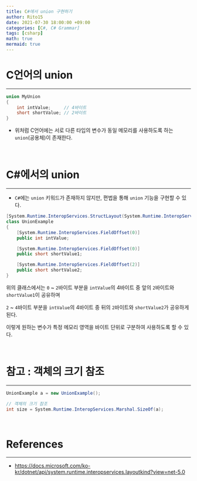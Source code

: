 ```yaml
---
title: C#에서 union 구현하기
author: Rito15
date: 2021-07-30 18:00:00 +09:00
categories: [C#, C# Grammar]
tags: [csharp]
math: true
mermaid: true
---
```


# C언어의 union
---

```c
union MyUnion
{
    int intValue;     // 4바이트
    short shortValue; // 2바이트
}
```

- 위처럼 C언어에는 서로 다른 타입의 변수가 동일 메모리를 사용하도록 하는 `union`(공용체)이 존재한다.

<br>

# C#에서의 union
---

- `C#`에는 `union` 키워드가 존재하지 않지만, 편법을 통해 `union` 기능을 구현할 수 있다.

```cs
[System.Runtime.InteropServices.StructLayout(System.Runtime.InteropServices.LayoutKind.Explicit)]
class UnionExample
{
    [System.Runtime.InteropServices.FieldOffset(0)]
    public int intValue;

    [System.Runtime.InteropServices.FieldOffset(0)]
    public short shortValue1;

    [System.Runtime.InteropServices.FieldOffset(2)]
    public short shortValue2;
}
```

위의 클래스에서는 `0` ~ `2`바이트 부분을 `intValue`의 4바이트 중 앞의 `2`바이트와 `shortValue1`이 공유하며

`2` ~ `4`바이트 부분을 `intValue`의 4바이트 중 뒤의 `2`바이트와 `shortValue2`가 공유하게 된다.

이렇게 원하는 변수가 특정 메모리 영역을 바이트 단위로 구분하여 사용하도록 할 수 있다.

<br>

# 참고 : 객체의 크기 참조
---

```cs
UnionExample a = new UnionExample();

// 객체의 크기 참조
int size = System.Runtime.InteropServices.Marshal.SizeOf(a);
```

<br>

# References
---
- <https://docs.microsoft.com/ko-kr/dotnet/api/system.runtime.interopservices.layoutkind?view=net-5.0>


